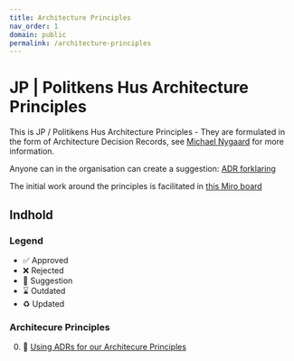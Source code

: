 ```yaml
---
title: Architecture Principles
nav_order: 1
domain: public
permalink: /architecture-principles
---
```


# JP | Politkens Hus Architecture Principles

This is JP / Politikens Hus Architecture Principles - They are formulated in the form of Architecture Decision Records, see [Michael Nygaard](https://www.cognitect.com/blog/2011/11/15/documenting-architecture-decisions) for more information.

Anyone can in the organisation can create a suggestion: [ADR forklaring](https://docs.idp.jppol.dk/adr)

The initial work around the principles is facilitated in [this Miro board](https://miro.com/app/board/uXjVJVSCHO0=/?share_link_id=683467306385)

## Indhold

### Legend

- ✅ Approved
- ❌ Rejected
- 🤔 Suggestion
- ⌛️ Outdated
- ♻️ Updated

### Architecure Principles

 0. 🤔  [Using ADRs for our Architecure Principles](architecture-principles/000-using-adrs-for-our-architecure-principles.md)
